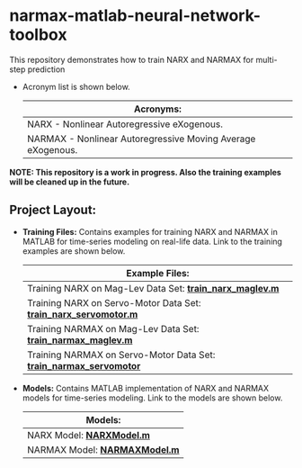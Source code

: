 # narmax-matlab-neural-network-toolbox

This repository demonstrates how to train NARX and NARMAX for multi-step prediction

* Acronym list is shown below.

    | Acronyms: |
    | ------------ |
    | NARX   - Nonlinear Autoregressive eXogenous. |
    | NARMAX - Nonlinear Autoregressive Moving Average eXogenous. |

**NOTE: This repository is a work in progress. Also the training examples will be cleaned up in the future.**

## Project Layout:
* **Training Files:**
Contains examples for training NARX and NARMAX in MATLAB for time-series modeling on real-life data. Link to the training examples are shown below.

    | Example Files: | 
    | ------------- |
    | Training NARX on Mag-Lev Data Set: [**train_narx_maglev.m**](https://github.com/joekelley120/narmax-matlab-neural-network-toolbox/blob/master/train_narx_maglev.m) |
    | Training NARX on Servo-Motor Data Set: [**train_narx_servomotor.m**](https://github.com/joekelley120/narmax-matlab-neural-network-toolbox/blob/master/train_narx_servomotor.m) |
    | Training NARMAX on Mag-Lev Data Set: [**train_narmax_maglev.m**](https://github.com/joekelley120/narmax-matlab-neural-network-toolbox/blob/master/train_narmax_maglev.m) |
    | Training NARMAX on Servo-Motor Data Set: [**train_narmax_servomotor**](https://github.com/joekelley120/narmax-matlab-neural-network-toolbox/blob/master/train_narmax_servomotor.m) |

* **Models:**
Contains MATLAB implementation of NARX and NARMAX models for time-series modeling. Link to the models are shown below.

    | Models: |
    | ------------ |
    | NARX Model: [**NARXModel.m**](https://github.com/joekelley120/narmax-matlab-neural-network-toolbox/blob/master/NARXmodel.m) |
    | NARMAX Model: [**NARMAXModel.m**](https://github.com/joekelley120/narmax-matlab-neural-network-toolbox/blob/master/NARMAXmodel.m) |
